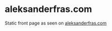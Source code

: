 aleksanderfras.com
==================

Static front page as seen on [aleksanderfras.com](//aleksanderfras.com)

